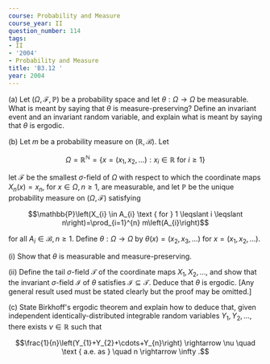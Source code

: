 ```yaml
---
course: Probability and Measure
course_year: II
question_number: 114
tags:
- II
- '2004'
- Probability and Measure
title: 'B3.12 '
year: 2004
---
```



(a) Let $(\Omega, \mathcal{F}, \mathbb{P})$ be a probability space and let $\theta: \Omega \rightarrow \Omega$ be measurable. What is meant by saying that $\theta$ is measure-preserving? Define an invariant event and an invariant random variable, and explain what is meant by saying that $\theta$ is ergodic.

(b) Let $m$ be a probability measure on $(\mathbb{R}, \mathcal{B})$. Let

$$\Omega=\mathbb{R}^{\mathbb{N}}=\left\{x=\left(x_{1}, x_{2}, \ldots\right): x_{i} \in \mathbb{R} \text { for } i \geqslant 1\right\}$$

let $\mathcal{F}$ be the smallest $\sigma$-field of $\Omega$ with respect to which the coordinate maps $X_{n}(x)=x_{n}$, for $x \in \Omega, n \geqslant 1$, are measurable, and let $\mathbb{P}$ be the unique probability measure on $(\Omega, \mathcal{F})$ satisfying

$$\mathbb{P}\left(X_{i} \in A_{i} \text { for } 1 \leqslant i \leqslant n\right)=\prod_{i=1}^{n} m\left(A_{i}\right)$$

for all $A_{i} \in \mathcal{B}, n \geqslant 1$. Define $\theta: \Omega \rightarrow \Omega$ by $\theta(x)=\left(x_{2}, x_{3}, \ldots\right)$ for $x=\left(x_{1}, x_{2}, \ldots\right)$.

(i) Show that $\theta$ is measurable and measure-preserving.

(ii) Define the tail $\sigma$-field $\mathcal{T}$ of the coordinate maps $X_{1}, X_{2}, \ldots$, and show that the invariant $\sigma$-field $\mathcal{I}$ of $\theta$ satisfies $\mathcal{I} \subseteq \mathcal{T}$. Deduce that $\theta$ is ergodic. [Any general result used must be stated clearly but the proof may be omitted.]

(c) State Birkhoff's ergodic theorem and explain how to deduce that, given independent identically-distributed integrable random variables $Y_{1}, Y_{2}, \ldots$, there exists $\nu \in \mathbb{R}$ such that

$$\frac{1}{n}\left(Y_{1}+Y_{2}+\cdots+Y_{n}\right) \rightarrow \nu \quad \text { a.e. as } \quad n \rightarrow \infty .$$